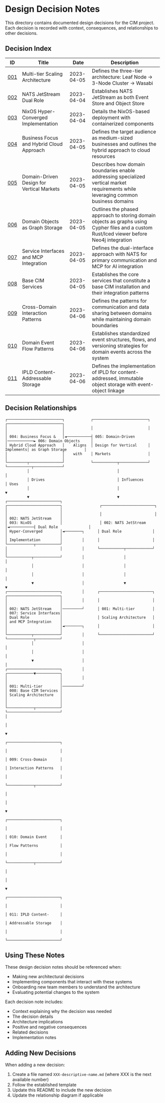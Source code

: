 # Design Decision Notes

This directory contains documented design decisions for the CIM project. Each decision is recorded with context, consequences, and relationships to other decisions.

## Decision Index

| ID | Title | Date | Description |
|----|-------|------|-------------|
| [001](001-multi-tier-scaling-architecture.md) | Multi-tier Scaling Architecture | 2023-04-05 | Defines the three-tier architecture: Leaf Node → 3-Node Cluster → Wasabi |
| [002](002-nats-jetstream-dual-role.md) | NATS JetStream Dual Role | 2023-04-04 | Establishes NATS JetStream as both Event Store and Object Store |
| [003](003-nixos-hyperconverged-implementation.md) | NixOS Hyper-Converged Implementation | 2023-04-04 | Details the NixOS-based deployment with containerized components |
| [004](004-business-focus-and-audience.md) | Business Focus and Hybrid Cloud Approach | 2023-04-05 | Defines the target audience as medium-sized businesses and outlines the hybrid approach to cloud resources |
| [005](005-domain-driven-vertical-markets.md) | Domain-Driven Design for Vertical Markets | 2023-04-05 | Describes how domain boundaries enable addressing specialized vertical market requirements while leveraging common business domains |
| [006](006-domain-objects-graph-storage.md) | Domain Objects as Graph Storage | 2023-04-05 | Outlines the phased approach to storing domain objects as graphs using Cypher files and a custom Rust/Iced viewer before Neo4j integration |
| [007](007-service-interfaces-and-mcp-integration.md) | Service Interfaces and MCP Integration | 2023-04-05 | Defines the dual-interface approach with NATS for primary communication and MCP for AI integration |
| [008](008-base-cim-services.md) | Base CIM Services | 2023-04-05 | Establishes the core services that constitute a base CIM installation and their integration patterns |
| [009](009-cross-domain-interaction-patterns.md) | Cross-Domain Interaction Patterns | 2023-04-06 | Defines the patterns for communication and data sharing between domains while maintaining domain boundaries |
| [010](010-domain-event-flow-patterns.md) | Domain Event Flow Patterns | 2023-04-06 | Establishes standardized event structures, flows, and versioning strategies for domain events across the system |
| [011](011-ipld-content-addressable-storage.md) | IPLD Content-Addressable Storage | 2023-04-06 | Defines the implementation of IPLD for content-addressed, immutable object storage with event-object linkage |

## Decision Relationships

```
┌─────────────────────────┐            ┌─────────────────────────┐            ┌─────────────────────────┐
│                         │            │                         │            │                         │
│ 004: Business Focus &   │◄───────────┤ 005: Domain-Driven      │────────────► 006: Domain Objects     │
│ Hybrid Cloud Approach   │    Aligns  │ Design for Vertical     │  Implements│ as Graph Storage        │
│                         │    with    │ Markets                 │            │                         │
└─────────┬───────────────┘            └───────────┬─────────────┘            └───────────┬─────────────┘
          │                                        │                                      │
          │ Drives                                 │ Influences                           │ Uses
          │                                        │                                      ▼
          ▼                                        ▼                              ┌────────────────────────┐
┌────────────────────────┐                 ┌────────────────────────┐            │                        │
│                        │                 │                        │            │ 002: NATS JetStream    │
│ 003: NixOS             │                 │ 002: NATS JetStream    │◄───────────┤ Dual Role              │
│ Hyper-Converged        │◄────────┐      │ Dual Role              │            │                        │
│ Implementation         │         │      │                        │            └────────────┬───────────┘
│                        │         │      └───────────┬────────────┘                        │
└───────────┬────────────┘         │                  │                                     │
            │                      │                  │                                     │
            │                      │                  │                                     │
            ▼                      │                  ▼                                     ▼
┌────────────────────────┐         │      ┌────────────────────────┐            ┌────────────────────────┐
│                        │         │      │                        │            │                        │
│ 002: NATS JetStream    │─────────┘      │ 001: Multi-tier        │            │ 007: Service Interfaces│
│ Dual Role              │                │ Scaling Architecture   │            │ and MCP Integration    │
│                        │◄────────┐      │                        │            │                        │
└───────────┬────────────┘         │      └────────────────────────┘            └────────────┬───────────┘
            │                      │                                                         │
            │                      │                                                         │
            ▼                      │                                                         │
┌────────────────────────┐         │                                            ┌────────────▼───────────┐
│                        │         │                                            │                        │
│ 001: Multi-tier        │─────────┘                                            │ 008: Base CIM Services │
│ Scaling Architecture   │                                                      │                        │
│                        │                                                      └────────────┬───────────┘
└────────────────────────┘                                                                   │
                                                                                             │
                                                                                             ▼
                                                                              ┌────────────────────────┐
                                                                              │                        │
                                                                              │ 009: Cross-Domain      │
                                                                              │ Interaction Patterns   │
                                                                              │                        │
                                                                              └────────────┬───────────┘
                                                                                           │
                                                                                           │
                                                                                           ▼
                                                                              ┌────────────────────────┐
                                                                              │                        │
                                                                              │ 010: Domain Event      │
                                                                              │ Flow Patterns          │
                                                                              │                        │
                                                                              └────────────┬───────────┘
                                                                                           │
                                                                                           │
                                                                                           ▼
                                                                              ┌────────────────────────┐
                                                                              │                        │
                                                                              │ 011: IPLD Content-     │
                                                                              │ Addressable Storage    │
                                                                              │                        │
                                                                              └────────────────────────┘
```

## Using These Notes

These design decision notes should be referenced when:
- Making new architectural decisions
- Implementing components that interact with these systems
- Onboarding new team members to understand the architecture
- Evaluating potential changes to the system

Each decision note includes:
- Context explaining why the decision was needed
- The decision details
- Architecture implications
- Positive and negative consequences
- Related decisions
- Implementation notes

## Adding New Decisions

When adding a new decision:
1. Create a file named `XXX-descriptive-name.md` (where XXX is the next available number)
2. Follow the established template
3. Update this README to include the new decision
4. Update the relationship diagram if applicable 